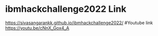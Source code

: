 # ibmhackchallenge2022 Link
https://sivasangarankk.github.io/ibmhackchallenge2022/
#Youtube link
https://youtu.be/cNnX_Gox4_A
